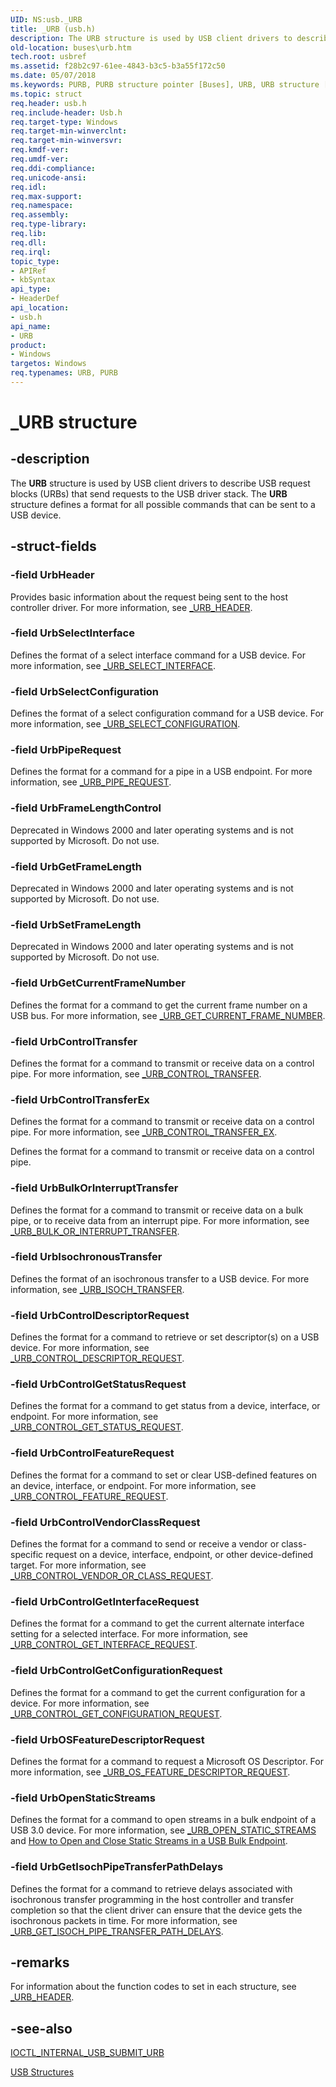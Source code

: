 ```yaml
---
UID: NS:usb._URB
title: _URB (usb.h)
description: The URB structure is used by USB client drivers to describe USB request blocks (URBs) that send requests to the USB driver stack. The URB structure defines a format for all possible commands that can be sent to a USB device.
old-location: buses\urb.htm
tech.root: usbref
ms.assetid: f28b2c97-61ee-4843-b3c5-b3a55f172c50
ms.date: 05/07/2018
ms.keywords: PURB, PURB structure pointer [Buses], URB, URB structure [Buses], _URB, buses.urb, usb/PURB, usb/URB, usbstrct_20441a98-258d-44d2-b414-67b336a44fac.xml
ms.topic: struct
req.header: usb.h
req.include-header: Usb.h
req.target-type: Windows
req.target-min-winverclnt: 
req.target-min-winversvr: 
req.kmdf-ver: 
req.umdf-ver: 
req.ddi-compliance: 
req.unicode-ansi: 
req.idl: 
req.max-support: 
req.namespace: 
req.assembly: 
req.type-library: 
req.lib: 
req.dll: 
req.irql: 
topic_type:
- APIRef
- kbSyntax
api_type:
- HeaderDef
api_location:
- usb.h
api_name:
- URB
product:
- Windows
targetos: Windows
req.typenames: URB, PURB
---
```


# _URB structure


## -description


The <b>URB</b> structure is used by USB client drivers to describe USB request blocks (URBs) that send requests to the USB driver stack. The <b>URB</b> structure defines a format for all possible commands that can be sent to a USB device.


## -struct-fields




### -field UrbHeader

Provides basic information about the request being sent to the host controller driver. For more information, see <a href="https://docs.microsoft.com/windows-hardware/drivers/ddi/content/usb/ns-usb-_urb_header">_URB_HEADER</a>.


### -field UrbSelectInterface

Defines the format of a select interface command for a USB device. For more information, see <a href="https://docs.microsoft.com/windows-hardware/drivers/ddi/content/usb/ns-usb-_urb_select_interface">_URB_SELECT_INTERFACE</a>.


### -field UrbSelectConfiguration

Defines the format of a select configuration command for a USB device. For more information, see <a href="https://docs.microsoft.com/windows-hardware/drivers/ddi/content/usb/ns-usb-_urb_select_configuration">_URB_SELECT_CONFIGURATION</a>.


### -field UrbPipeRequest

Defines the format for a command for a  pipe in a USB endpoint. For more information, see <a href="https://docs.microsoft.com/windows-hardware/drivers/ddi/content/usb/ns-usb-_urb_pipe_request">_URB_PIPE_REQUEST</a>.


### -field UrbFrameLengthControl

Deprecated in Windows 2000 and later operating systems and is not supported by Microsoft. Do not use. 


### -field UrbGetFrameLength

Deprecated in Windows 2000 and later operating systems and is not supported by Microsoft. Do not use. 


### -field UrbSetFrameLength

Deprecated in Windows 2000 and later operating systems and is not supported by Microsoft. Do not use. 


### -field UrbGetCurrentFrameNumber

Defines the format for a command to get the current frame number on a USB bus. For more information, see <a href="https://docs.microsoft.com/windows-hardware/drivers/ddi/content/usb/ns-usb-_urb_get_current_frame_number">_URB_GET_CURRENT_FRAME_NUMBER</a>.


### -field UrbControlTransfer

Defines the format for a command to transmit or receive data on a control pipe. For more information, see <a href="https://docs.microsoft.com/windows-hardware/drivers/ddi/content/usb/ns-usb-_urb_control_transfer">_URB_CONTROL_TRANSFER</a>.


### -field UrbControlTransferEx

Defines the format for a command to transmit or receive data on a control pipe. For more information, see <a href="https://docs.microsoft.com/windows-hardware/drivers/ddi/content/usb/ns-usb-_urb_control_transfer_ex">_URB_CONTROL_TRANSFER_EX</a>.

Defines the format for a command to transmit or receive data on a control pipe. 


### -field UrbBulkOrInterruptTransfer

Defines the format for a command to transmit or receive data on a bulk pipe, or to receive data from an interrupt pipe. For more information, see <a href="https://docs.microsoft.com/windows-hardware/drivers/ddi/content/usb/ns-usb-_urb_bulk_or_interrupt_transfer">_URB_BULK_OR_INTERRUPT_TRANSFER</a>.


### -field UrbIsochronousTransfer

Defines the format of an isochronous transfer to a USB device. For more information, see <a href="https://docs.microsoft.com/windows-hardware/drivers/ddi/content/usb/ns-usb-_urb_isoch_transfer">_URB_ISOCH_TRANSFER</a>.


### -field UrbControlDescriptorRequest

Defines the format for a command to retrieve or set descriptor(s) on a USB device. For more information, see <a href="https://docs.microsoft.com/windows-hardware/drivers/ddi/content/usb/ns-usb-_urb_control_descriptor_request">_URB_CONTROL_DESCRIPTOR_REQUEST</a>.


### -field UrbControlGetStatusRequest

Defines the format for a command to get status from a device, interface, or endpoint. For more information, see <a href="https://docs.microsoft.com/windows-hardware/drivers/ddi/content/usb/ns-usb-_urb_control_get_status_request">_URB_CONTROL_GET_STATUS_REQUEST</a>.


### -field UrbControlFeatureRequest

Defines the format for a command to set or clear USB-defined features on an device, interface, or endpoint. For more information, see <a href="https://docs.microsoft.com/windows-hardware/drivers/ddi/content/usb/ns-usb-_urb_control_feature_request">_URB_CONTROL_FEATURE_REQUEST</a>.


### -field UrbControlVendorClassRequest

Defines the format for a command to send or receive a vendor or class-specific request on a device, interface, endpoint, or other device-defined target. For more information, see <a href="https://docs.microsoft.com/windows-hardware/drivers/ddi/content/usb/ns-usb-_urb_control_vendor_or_class_request">_URB_CONTROL_VENDOR_OR_CLASS_REQUEST</a>.


### -field UrbControlGetInterfaceRequest

Defines the format for a command to get the current alternate interface setting for a selected interface. For more information, see <a href="https://docs.microsoft.com/windows-hardware/drivers/ddi/content/usb/ns-usb-_urb_control_get_interface_request">_URB_CONTROL_GET_INTERFACE_REQUEST</a>.


### -field UrbControlGetConfigurationRequest

Defines the format for a command to get the current configuration for a device. For more information, see <a href="https://docs.microsoft.com/windows-hardware/drivers/ddi/content/usb/ns-usb-_urb_control_get_configuration_request">_URB_CONTROL_GET_CONFIGURATION_REQUEST</a>.


### -field UrbOSFeatureDescriptorRequest

Defines the format for a command to request a Microsoft OS Descriptor. For more information, see <a href="https://docs.microsoft.com/windows-hardware/drivers/ddi/content/usb/ns-usb-_urb_os_feature_descriptor_request">_URB_OS_FEATURE_DESCRIPTOR_REQUEST</a>.


### -field UrbOpenStaticStreams

Defines the format for a command to open streams in a bulk endpoint of a USB 3.0 device. For more information, see <a href="https://docs.microsoft.com/windows-hardware/drivers/ddi/content/usb/ns-usb-_urb_open_static_streams">_URB_OPEN_STATIC_STREAMS</a> and <a href="https://docs.microsoft.com/windows-hardware/drivers/ddi/content/index">How to Open and Close Static Streams in a USB Bulk Endpoint</a>.


### -field UrbGetIsochPipeTransferPathDelays

Defines the format for a command to retrieve delays associated with isochronous transfer programming in the host controller and transfer completion so that the client driver can ensure that the device gets the isochronous packets in time. 
For more information, see <a href="https://docs.microsoft.com/windows-hardware/drivers/ddi/content/usb/ns-usb-_urb_get_isoch_pipe_transfer_path_delays">_URB_GET_ISOCH_PIPE_TRANSFER_PATH_DELAYS</a>.


## -remarks



For information about the function codes to set in each structure, see <a href="https://docs.microsoft.com/windows-hardware/drivers/ddi/content/usb/ns-usb-_urb_header">_URB_HEADER</a>.




## -see-also




<a href="https://docs.microsoft.com/windows-hardware/drivers/ddi/content/usbioctl/ni-usbioctl-ioctl_internal_usb_submit_urb">IOCTL_INTERNAL_USB_SUBMIT_URB</a>



<a href="https://docs.microsoft.com/windows-hardware/drivers/ddi/content/index">USB Structures</a>
 

 

